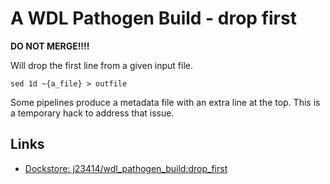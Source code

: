 # A WDL Pathogen Build - drop first

**DO NOT MERGE!!!!**

Will drop the first line from a given input file.

```
sed 1d ~{a_file} > outfile
```

Some pipelines produce a metadata file with an extra line at the top. This is a temporary hack to address that issue.

## Links

* [Dockstore: j23414/wdl\_pathogen\_build:drop\_first](https://dockstore.org/workflows/github.com/j23414/wdl_pathogen_build:drop_first?tab=info)

